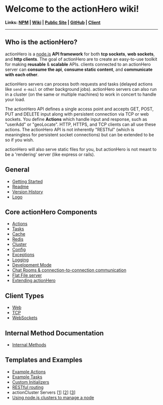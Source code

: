 # Welcome to the actionHero wiki!

**Links: [NPM](https://npmjs.org/package/actionHero) | [Wiki](https://github.com/evantahler/actionHero/wiki) | [Public Site](http://www.actionherojs.com) | [GitHub](https://github.com/evantahler/actionHero) | [Client](https://github.com/evantahler/actionhero_client)**

---

## Who is the actionHero?
actionHero is a [node.js](http://nodejs.org) **API framework** for both **tcp sockets**, **web sockets**, and **http clients**.  The goal of actionHero are to create an easy-to-use toolkit for making **reusable** & **scalable** APIs.  clients connected to an actionHero server can **consume the api**, **consume static content**, and **communicate with each other**.

actionHero servers can process both requests and tasks (delayed actions like `send e-mail` or other background jobs).  actionHero servers can also run in a cluster (on the same or multiple machines) to work in concert to handle your load.

The actionHero API defines a single access point and accepts GET, POST, PUT and DELETE input along with persistent connection via TCP or web sockets. You define **Actions** which handle input and response, such as "userAdd" or "geoLocate". HTTP, HTTPS, and TCP clients can all use these actions.  The actionHero API is not inherently "RESTful" (which is meaningless for persistent socket connections) but can be extended to be so if you wish.

actionHero will also serve static files for you, but actionHero is not meant to be a 'rendering' server (like express or rails).

## General
- [Getting Started](https://github.com/evantahler/actionHero/wiki/Getting-Started)
- [Readme](https://github.com/evantahler/actionHero/blob/master/readme.md)
- [Version History](https://github.com/evantahler/actionHero/blob/master/versions.md)
- [Logo](https://raw.github.com/evantahler/actionHero/master/public/logo/actionHero.png)

## Core actionHero Components
- [Actions](https://github.com/evantahler/actionHero/wiki/Actions)
- [Tasks](https://github.com/evantahler/actionHero/wiki/Tasks)
- [Cache](https://github.com/evantahler/actionHero/wiki/Cache)
- [Redis](https://github.com/evantahler/actionHero/wiki/Redis)
- [Cluster](https://github.com/evantahler/actionHero/wiki/actionCluster)
- [Config](https://github.com/evantahler/actionHero/wiki/Config)
- [Exceptions](https://github.com/evantahler/actionHero/wiki/Exceptions)
- [Logging](https://github.com/evantahler/actionHero/wiki/Logging)
- [Development Mode](https://github.com/evantahler/actionHero/wiki/Development-Mode)
- [Chat Rooms & connection-to-connection communication](https://github.com/evantahler/actionHero/wiki/Chat)
- [Flat File server](https://github.com/evantahler/actionHero/wiki/File-Server)
- [Extending actionHero](https://github.com/evantahler/actionHero/wiki/Extending-actionHero)

## Client Types
- [Web](https://github.com/evantahler/actionHero/wiki/Web-Clients)
- [TCP](https://github.com/evantahler/actionHero/wiki/TCP-Clients)
- [WebSockets](https://github.com/evantahler/actionHero/wiki/Web-Socket-Clients)

## Internal Method Documentation
- [Internal Methods](https://github.com/evantahler/actionHero/wiki/Internal-Methods)

## Templates and Examples
- [Example Actions](https://github.com/evantahler/actionHero/wiki/Examples:-Actions)
- [Example Tasks](https://github.com/evantahler/actionHero/wiki/Examples:-Tasks)
- [Custom Initializers](https://github.com/evantahler/actionHero/wiki/Custom-Initializers)
- [RESTful routing](https://github.com/evantahler/actionHero/wiki/Examples:-RESTful-routing)
- actionCluster Servers [[1](https://github.com/evantahler/actionHero/blob/master/examples/servers/actionHero_cluster_peer_1.js)] [[2](https://github.com/evantahler/actionHero/blob/master/examples/servers/actionHero_cluster_peer_2.js)] [[3](https://github.com/evantahler/actionHero/blob/master/examples/servers/actionHero_cluster_peer_3.js)]
- [Using node.js clusters to manage a node](https://github.com/evantahler/actionHero/blob/master/scripts/actionHeroCluster)